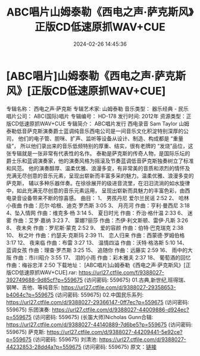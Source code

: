 ﻿---
title: ABC唱片山姆泰勒《西电之声·萨克斯风》正版CD低速原抓WAV+CUE
date: 2024-02-26 14:45:36
categories: 古典音乐、新世纪、纯音雅乐
tags: 纯音雅乐
---
# [ABC唱片]山姆泰勒《西电之声·萨克斯风》[正版CD低速原抓WAV+CUE]

专辑名称： 西电之声·萨克斯
专辑艺术家: 山姆泰勒
音乐类型： 器乐经典 - 民乐
唱片公司： ABC(国际)唱片
专辑编号： HD-178
发行时间: 2012年
资源类型：正版CD低速原抓WAV+CUE
专辑简介：
ABC唱片发行 西电录音 Sam Taylor
山姆泰勒低音萨克斯演奏爵士蓝调纯音乐西电公司是一间音乐文化积淀特别深厚的公司，
他们的电子管、胆咪、扩声、监听等设备从设计、制造、构成都是 “重量级”，
所以他们录出来的音乐低频特别的厚重、结实，很有老牌的 “发烧”品位，这张专辑就是一张非常有代表性的名作。
泰勒是萨克斯的传奇人物，是国际乐坛的爵士乐和蓝调演奏家，他的演奏风格为摇滚及节奏蓝调低音萨克斯独奏树立了标准和风范。
他的演奏醇厚、温柔优雅、浪漫多变，有非常美的音质和浓烈的情怀及充满无尽创意的音乐元素，呈现出崭新而丰富多采的魅力。温柔优雅、浪漫多变的萨克斯，
辅以多种乐器伴奏。在徐徐展开的级进音流里，在汨汨流淌的如水旋律中，如此充满无尽创意的音乐元素运用，
呈现出崭新而具魅力的丰富色彩，由西电录音设备带来不断的惊喜感。
曲目：
1、 男孩丹尼 爱尔兰民谣 2:52
2、 哈林小夜曲 作曲：厄尔·哈根、迪克·罗杰斯 3:05
3、 月亮河 作曲：亨利·曼西尼 3:18
4、坠入情网 作曲：维克多·杨 3:14
5、 夏日时光 作曲：乔治·格什温 2:33
6、 迷雾 作曲：艾罗·嘉纳 3:23
7、 蒙娜?丽莎 作曲：杰伊·利文斯顿、雷伊·凡斯 3:26
8、 夜未央 作曲：罗尼斯·蒙克 2:52
9、 爱的容颜 作曲：伯特·巴克瑞克 2:38
10、 秋之叶 作曲：约瑟夫·克斯玛 2:39
11、 恋人归来 作曲：西蒙德·罗姆伯格 3:17
12、 夜来临 作曲：布雷 3:27
13、 温情四溢 作曲：沃特·格洛斯 5:10
14、 蓝调女孩 作曲：理查·罗杰斯 3:25
15、 追随你 作曲：远藤实 2:59
16、 雨中的大阪 作曲：市川昭介 3:55
17、 泪的小雨 作曲：彩木雅夫 2:37
18、 葡萄酒的回忆 作曲：梅谷忠洋 2:50
下载地址：
[ABC唱片]山姆泰勒《西电之声·萨克斯风》[正版CD低速原抓WAV+CUE].rar: https://url27.ctfile.com/f/9388027-392749688-9d85cf?p=559675
(访问密码: 559675)
01.古典,新世纪,班得瑞、钢琴、吉他、等纯音乐: https://url27.ctfile.com/d/9388027-29358653-b4064c?p=559675
(访问密码: 559675)
02.中国民乐系列: https://url27.ctfile.com/d/9388027-29366147-0ff7ec?p=559675
(访问密码: 559675)
乐团演奏: https://url27.ctfile.com/d/9388027-44009886-d924ec?p=559675
(访问密码: 559675)
(长笛大师)Nicholas Gunn合辑: https://url27.ctfile.com/d/9388027-44140889-7d6be5?p=559675
(访问密码: 559675)
萨克斯: https://url27.ctfile.com/d/9388027-44209441-5e92ce?p=559675
(访问密码: 559675)
刘清池: https://url27.ctfile.com/d/9388027-44232853-28dd4a?p=559675
(访问密码: 559675)
原文：[链接](https://blog.sina.com.cn/s/blog_1647c7e76010314ia.html)